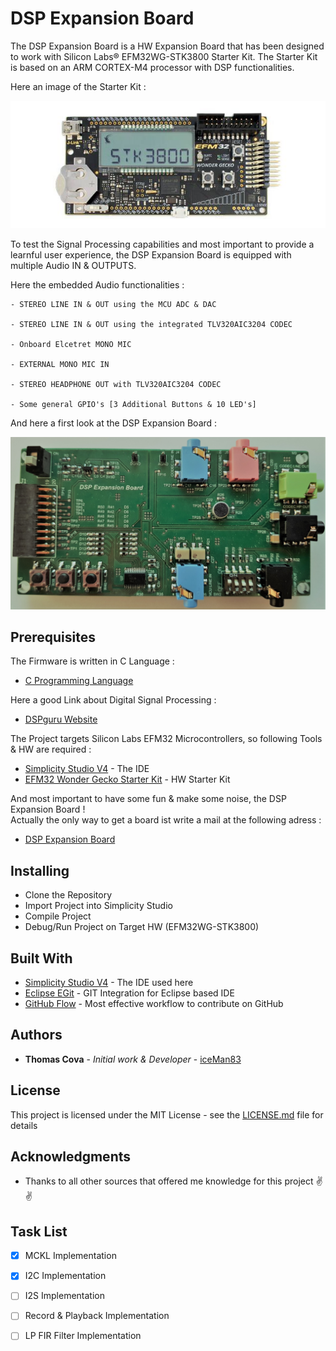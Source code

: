 # DSP Expansion Board

The DSP Expansion Board is a HW Expansion Board that has been designed to work with
Silicon Labs&reg; EFM32WG-STK3800 Starter Kit. The Starter Kit is based on an ARM CORTEX-M4 processor with DSP functionalities.

Here an image of the Starter Kit :  

![EFM32WG-STK3800](images/wonder-gecko-starter-kit.jpg)  

To test the Signal Processing capabilities and most important to provide a learnful user experience, the DSP Expansion Board is equipped with multiple Audio IN & OUTPUTS.
  
Here the embedded Audio functionalities : 

    - STEREO LINE IN & OUT using the MCU ADC & DAC

    - STEREO LINE IN & OUT using the integrated TLV320AIC3204 CODEC

    - Onboard Elcetret MONO MIC

    - EXTERNAL MONO MIC IN

    - STEREO HEADPHONE OUT with TLV320AIC3204 CODEC

    - Some general GPIO's [3 Additional Buttons & 10 LED's]

   
And here a first look at the DSP Expansion Board :  

![DSP Expansion Board](images/DSP_Expansion_Board_V00_Topview.jpg) 




## Prerequisites

The Firmware is written in C Language :     

* [C Programming Language](https://en.wikipedia.org/wiki/C_(programming_language))  

Here a good Link about Digital Signal Processing :     

* [DSPguru Website](https://dspguru.com/)

The Project targets Silicon Labs EFM32 Microcontrollers, so following Tools & HW are required :

* [Simplicity Studio V4](https://www.silabs.com/products/development-tools/software/simplicity-studio) - The IDE 
* [EFM32 Wonder Gecko Starter Kit](https://www.silabs.com/products/development-tools/mcu/32-bit/efm32-wonder-gecko-starter-kit) - HW Starter Kit  

And most important to have some fun & make some noise, the DSP Expansion Board !  
Actually the only way to get a board ist write a mail at the following adress :

* [DSP Expansion Board](mailto:thomascova@gmail.com)

## Installing

* Clone the Repository
* Import Project into Simplicity Studio
* Compile Project
* Debug/Run Project on Target HW (EFM32WG-STK3800)

## Built With

* [Simplicity Studio V4](https://www.silabs.com/products/development-tools/software/simplicity-studio) - The IDE used here
* [Eclipse EGit](https://www.eclipse.org/egit/) - GIT Integration for Eclipse based IDE
* [GitHub Flow](https://www.youtube.com/watch?v=PBI2Rz-ZOxU) - Most effective workflow to contribute on GitHub
 
## Authors

* **Thomas Cova** - *Initial work & Developer* - [iceMan83](https://github.com/cov1983) 

## License

This project is licensed under the MIT License - see the [LICENSE.md](LICENSE.md) file for details

## Acknowledgments

* Thanks to all other sources that offered me knowledge for this project :v: :v: 

## Task List

- [x] MCKL Implementation
- [x] I2C Implementation
- [ ] I2S Implementation
- [ ] Record & Playback Implementation
- [ ] LP FIR Filter Implementation

